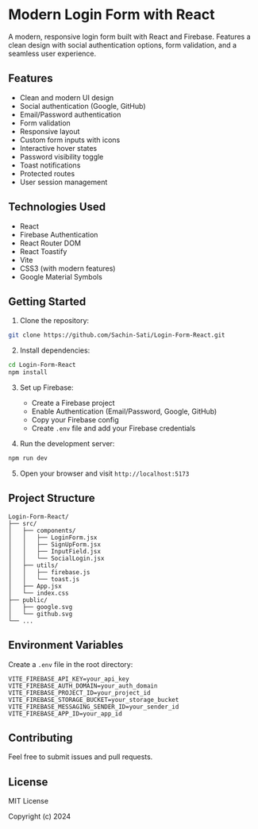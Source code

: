 # Modern Login Form with React

A modern, responsive login form built with React and Firebase. Features a clean design with social authentication options, form validation, and a seamless user experience.

## Features

- Clean and modern UI design
- Social authentication (Google, GitHub)
- Email/Password authentication
- Form validation
- Responsive layout
- Custom form inputs with icons
- Interactive hover states
- Password visibility toggle
- Toast notifications
- Protected routes
- User session management

## Technologies Used

- React
- Firebase Authentication
- React Router DOM
- React Toastify
- Vite
- CSS3 (with modern features)
- Google Material Symbols

## Getting Started

1. Clone the repository:
```bash
git clone https://github.com/Sachin-Sati/Login-Form-React.git
```

2. Install dependencies:
```bash
cd Login-Form-React
npm install
```

3. Set up Firebase:
   - Create a Firebase project
   - Enable Authentication (Email/Password, Google, GitHub)
   - Copy your Firebase config
   - Create `.env` file and add your Firebase credentials

4. Run the development server:
```bash
npm run dev
```

5. Open your browser and visit `http://localhost:5173`

## Project Structure

```
Login-Form-React/
├── src/
│   ├── components/
│   │   ├── LoginForm.jsx
│   │   ├── SignUpForm.jsx
│   │   ├── InputField.jsx
│   │   └── SocialLogin.jsx
│   ├── utils/
│   │   ├── firebase.js
│   │   └── toast.js
│   ├── App.jsx
│   └── index.css
├── public/
│   ├── google.svg
│   └── github.svg
└── ...
```

## Environment Variables

Create a `.env` file in the root directory:

```env
VITE_FIREBASE_API_KEY=your_api_key
VITE_FIREBASE_AUTH_DOMAIN=your_auth_domain
VITE_FIREBASE_PROJECT_ID=your_project_id
VITE_FIREBASE_STORAGE_BUCKET=your_storage_bucket
VITE_FIREBASE_MESSAGING_SENDER_ID=your_sender_id
VITE_FIREBASE_APP_ID=your_app_id
```

## Contributing

Feel free to submit issues and pull requests.

## License

MIT License

Copyright (c) 2024